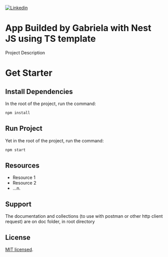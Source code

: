 [![Linkedin](https://img.shields.io/static/v1.svg?logo=linkedin&color=f78A38&labelColor=083468&logoColor=ffffff&style=for-the-badge&label=Linkedin&message=Public)](www.linkedin.com/in/gabriela-silveira-b7711221a) 
# App Builded by Gabriela with Nest JS using TS template

Project Description

# Get Starter

## Install Dependencies

In the root of the project, run the command:

```bash
npm install
```

## Run Project

Yet in the root of the project, run the command:

```bash
npm start
```

## Resources

- Resource 1
- Resource 2
- ...n.

## Support

The documentation and collections (to use with postman or other http client request) are on doc folder, in root directory

## License

[MIT licensed](https://github.com/nestjs/nest/blob/master/LICENSE).

